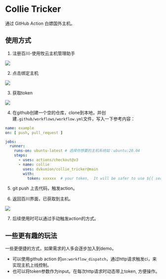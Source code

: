 # Collie Tricker

通过 GitHub Action 白嫖国外主机。

## 使用方式

1. 注册百川-使用牧云主机管理助手

![](https://cdn.dvkunion.cn/tricker/46fd1775808c4411b8c2f1225641289f.png)

2. 点击绑定主机

![](https://cdn.dvkunion.cn/tricker/b61fa3cb6f0f4069b60c99a48be599aa.png)

3. 获取token

![](https://cdn.dvkunion.cn/tricker/09d9e9ee0809482faf54b491e42ae7d8.png)


4. 在github创建一个空的仓库，clone到本地，并创建`.github/workflows/workflow.yml`文件，写入一下参考内容：

```yml
name: example
on: [ push, pull_request ]

jobs:
  runner:
    runs-on: ubuntu-latest # 选择你想要的主机系统如：ubuntu:20.04
    steps:
      - uses: actions/checkout@v3
      - name: collie
        uses: dvkunion/collie_tricker@main
        with:
          token: xxxxxx  # your token,  It will be safer to use ${{ secrets.token }}, see [https://docs.github.com/actions/security-guides/encrypted-secrets] 
```

5. git push 上去代码，触发action。

6. 返回百川界面，已获取到主机。

![](https://cdn.dvkunion.cn/tricker/4f8e7c5ea2234135b6f57de12a115f30.png)

7. 后续使用时可以通过手动触发action的方式。

## 一些更有趣的玩法

一些更便捷的方式，如果需求的人多会逐步加入到demo。

+ 可以使用github action 的`on:workflow_dispatch`，通过http请求触发ci，来实现主机上线控制。
+ 也可以将token参数作为input。在每次http请求时动态带上token, 方便操作。
